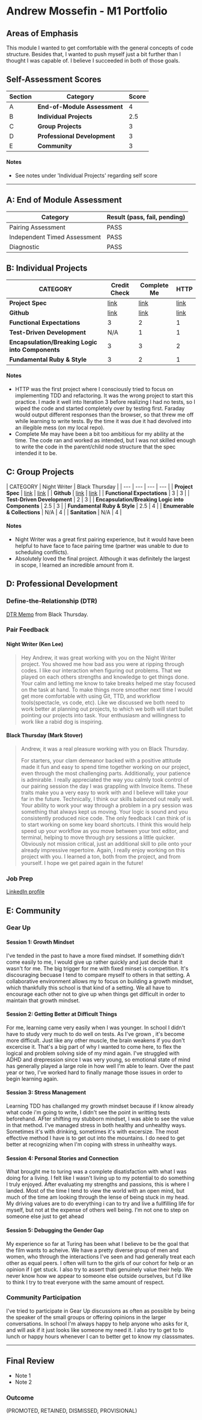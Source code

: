 # Andrew Mossefin - M1 Portfolio

## Areas of Emphasis

This module I wanted to get comfortable with the general concepts of code structure. Besides that, I wanted to push myself just a bit further than I thought I was capable of. I believe I succeeded in both of those goals.

## Self-Assessment Scores

| Section | Category | Score |
| --- | ----- | --- |
| A | **End-of-Module Assessment** | 4 |
| B | **Individual Projects** | 2.5 |
| C | **Group Projects** | 3 |
| D | **Professional Development** | 3 |
| E | **Community** | 3 |

#### Notes

*   See notes under 'Individual Projects' regarding self score

------------------------------------------------

## A: End of Module Assessment

| Category | Result (pass, fail, pending) |
| ----- | --- |
| Pairing Assessment | PASS |
| Independent Timed Assessment | PASS |
| Diagnostic | PASS |


## B: Individual Projects

| CATEGORY | Credit Check | Complete Me | HTTP |
| --- | --- | --- | --- |
| **Project Spec** | [link](http://backend.turing.io/module1/projects/credit_check) | [link](http://backend.turing.io/module1/projects/complete_me) | [link](http://backend.turing.io/module1/projects/http_yeah_you_know_me) |
| **Github** | [link](https://github.com/frustratedswede/Projects/blob/master/credit_check.rb) | [link](https://github.com/frustratedswede/Projects/blob/master/complete_me.rb) | [link](https://github.com/frustratedswede/http_yeah_you_know_me) |
| **Functional Expectations** | 3 | 2 | 1 |
| **Test-Driven Development** | N/A | 1 | 1 |
| **Encapsulation/Breaking Logic into Components** | 3 | 3 | 2 |
| **Fundamental Ruby & Style** | 3 | 2 | 1 |

#### Notes

*   HTTP was the first project where I consciously tried to focus on implementing TDD and refactoring. It was the wrong project to start this practice. I made it well into Iteration 3 before realizing I had no tests, so I wiped the code and started completely over by testing first. Faraday would output different responses than the browser, so that threw me off while learning to write tests. By the time it was due it had devolved into an illegible mess (on my local repo).
*   Complete Me may have been a bit too ambitious for my ability at the time. The code ran and worked as intended, but I was not skilled enough to write the code in the parent/child node structure that the spec intended it to be.


## C: Group Projects

| CATEGORY | Night Writer | Black Thursday |
| --- | --- | --- | --- |
| **Project Spec** | [link](http://backend.turing.io/module1/projects/night_writer) | [link](http://backend.turing.io/module1/projects/black_thursday) |
| **Github** | [link](https://github.com/frustratedswede/night_writer) | [link](https://github.com/stovermc/black_thursday) |
| **Functional Expectations** | 3 | 3 |
| **Test-Driven Development** | 2 | 3 |
| **Encapsulation/Breaking Logic into Components** | 2.5 | 3 |
| **Fundamental Ruby & Style** | 2.5 | 4 |
| **Enumerable & Collections** | N/A | 4 |
| **Sanitation** | N/A | 4 |

#### Notes

*   Night Writer was a great first pairing experience, but it would have been helpful to have face to face pairing time (partner was unable to due to scheduling conflicts).
*   Absolutely loved the final project. Although it was definitely the largest in scope, I learned an incredible amount from it.


## D: Professional Development

### Define-the-Relationship (DTR)

[DTR Memo](https://docs.google.com/document/d/1XKnfByzId1sPMEEGWohDPWINs_I_qj6hSDL0_GokA0k/edit?usp=sharing) from Black Thursday.

### Pair Feedback

####   Night Writer (Ken Lee)

>Hey Andrew, it was great working with you on the Night Writer project. You showed me how bad ass you were at ripping through codes. I like our interaction when figuring out problems. That we played on each others strengths and knowledge to get things done. Your calm and  letting me know to take breaks helped me stay focused on the task at hand. To make things more smoother next time I would get more comfortable with using Git, TTD, and workflow tools(spectacle, vs code, etc). Like we discussed we both need to work better at planning out projects, to which we both will start bullet pointing our projects into task. Your enthusiasm and willingness to work like a rabid dog is inspiring.

#### Black Thursday (Mark Stover)

>Andrew, it was a real pleasure working with you on Black Thursday. 
>
> For starters, your clam demeanor backed with a positive attitude made it fun and easy to spend time together working on our project, even through the most challenging parts. Additionally, your patience is admirable.  I really appreciated the way you calmly took control of our pairing session the day I was grappling with Invoice Items. These traits make you a very easy to work with and I believe will take your far in the future. Technically, I think our skills balanced out really well. Your ability to work your way through a problem in a pry session was something that always kept us moving. Your logic is sound and you consistently produced nice code. The only feedback I can think of is to start working on some key board shortcuts. I think this would help speed up your workflow as you move between your text editor, and terminal, helping to move through pry sessions a little quicker. Obviously not mission critical, just an additional skill to pile onto your already impressive repertoire. Again, I really enjoy working on this project with you. I learned a ton, both from the project, and from yourself. I hope we get paired again in the future!


### Job Prep

[LinkedIn profile](https://www.linkedin.com/in/andrewmossefin/)


## E: Community

### Gear Up

#### Session 1: Growth Mindset
I've tended in the past to have a more fixed mindset. If something didn't come easily to me, I would give up rather quickly and just decide that it wasn't for me. The big trigger for me with fixed minset is competition. It's discouraging becuase I tend to compare myself to others in that setting. A collaborative environment allows my to focus on building a growth mindset, which thankfully this school is that kind of a setting. We all have to encourage each other not to give up when things get difficult in order to maintain that growth mindset.

#### Session 2: Getting Better at Difficult Things
For me, learning came very easily when I was younger. In school I didn't have to study very much to do well on tests. As I've grown , it's become more difficult. Just like any other muscle, the brain weakens if you don't excercise it. That's a big part of why I wanted to come here, to flex the logical and problem solving side of my mind again. I've struggled with ADHD and drepression since I was very young, so emotional state of mind has generally played a large role in how well I'm able to learn. Over the past year or two, I've worked hard to finally manage those issues in order to begin learning again.

#### Session 3: Stress Management
Learning TDD has challanged my growth mindset because if I know already what code i'm going to write, I didn't see the point in writting tests beforehand. AFter shifting my stubborn mindset, I was able to see the value in that method. I've managed stress in both healthy and unhealthy ways. Sometimes it's with drinking, sometimes it's with excersize. The most effective method I have is to get out into the mountains. I do need to get better at recognizing when I'm coping with stress in unhealthy ways.

#### Session 4: Personal Stories and Connection
What brought me to turing was a complete disatisfaction with what I was doing for a living. I felt like I wasn't living up to my potential to do something I truly enjoyed. After evaluating my strengths and passions, this is where I landed.
Most of the time I tend to view the world with an open mind, but much of the time am looking through the lense of being stuck in my head.
My driving values are to do everything i can to try and live a fullfilling life for myself, but not at the expense of others well being. I'm not one to step on someone else just to get ahead 

#### Session 5: Debugging the Gender Gap
My experience so far at Turing has been what I believe to be the goal that the film wants to acheive. We have a pretty diverse group of men and women, who through the interactions I've seen and had generally treat each other as equal peers. I often will turn to the girls of our cohort for help or an opinion if I get stuck. I also try to assert thati genuinely value their help. We never know how we appear to someone else outside ourselves, but I'd like to think I try to treat everyone with the same amount of respect. 

### Community Participation
I've tried to participate in Gear Up discussions as often as possible by being the speaker of the small groups or offering opinions in the larger conversations. In school I'm always happy to help anyone who asks for it, and will ask if it just looks like someone my need it. I also try to get to to lunch or happy hours whenever I can to better get to know my classsmates.

-------------------------------------------------------------

## Final Review

*   Note 1
*   Note 2

### Outcome

(PROMOTED, RETAINED, DISMISSED, PROVISIONAL)